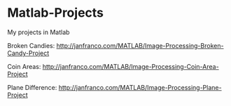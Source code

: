 # Matlab-Projects
My projects in Matlab

Broken Candies: http://janfranco.com/MATLAB/Image-Processing-Broken-Candy-Project

Coin Areas: http://janfranco.com/MATLAB/Image-Processing-Coin-Area-Project

Plane Difference: http://janfranco.com/MATLAB/Image-Processing-Plane-Project
